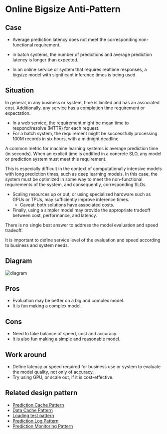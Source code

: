 # Online Bigsize Anti-Pattern

## Case

- Average prediction latency does not meet the corresponding non-functional requirement.

- in batch systems, the number of predictions and average prediction latency is longer
  than expected.

- In an online service or system that requires realtime responses, a bigsize model with
  significant inference times is being used.

## Situation

In general, in any business or system, time is limited and has an associated cost.
Additionally, any service has a completion time requirement or expectation.

- In a web service, the requirement might be mean time to respond/resolve (MTTR) for
  each request.
- For a batch system, the requirement might be successfully processing 100M records in
  six hours, with a midnight deadline.

A common metric for machine learning systems is average prediction time (in seconds).
When an explicit time is codified in a concrete SLO, any model or prediction system must
meet this requirement.

This is especially difficult in the context of computationally intensive models with
long prediction times, such as deep learning models. In this case, the system must be
optimized in some way to meet the non-functional requirements of the system, and
consequently, corresponding SLOs.

- Scaling resources up or out, or using specialized hardware such as GPUs or TPUs, may
  sufficiently improve inference times.
    - Caveat: both solutions have associated costs.
- Finally, using a simpler model may provide the appropriate tradeoff between cost,
  performance, and latency.

There is no single best answer to address the model evaluation and speed tradeoff.

It is important to define service level of the evaluation and speed according to
business and system needs.

## Diagram

![diagram](diagram.png)

## Pros

- Evaluation may be better on a big and complex model.
- It is fun making a complex model.

## Cons

- Need to take balance of speed, cost and accuracy.
- It is also fun making a simple and reasonable model.

## Work around

- Define latency or speed required for business use or system to evaluate the model
  quality, not only of accuracy.
- Try using GPU, or scale out, if it is cost-effective.

## Related design pattern

- [Prediction Cache Pattern](./../../Prediction-cache-pattern/design_en.md)
- [Data Cache Pattern](./../../Data-cache-pattern/design_en.md)
- [Loading test pattern](./../../../QA-patterns/Loading-test-pattern/design_en.md)
- [Prediction Log Pattern](./../../../Operation-patterns/Prediction-log-pattern/design_en.md)
- [Prediction Monitoring Pattern](./../../../Operation-patterns/Prediction-monitoring-pattern/design_en.md)
